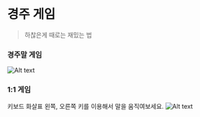 # 경주 게임

> 하찮은게 때로는 재밌는 법

### 경주말 게임

![Alt text](./assets/produce.gif)

### 1:1 게임

키보드 화살표 왼쪽, 오른쪽 키를 이용해서 말을 움직여보세요.
![Alt text](./assets/produce2.gif)
